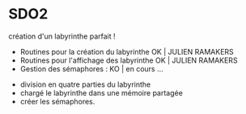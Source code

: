 SDO2
====
création d'un labyrinthe parfait ! 
+ Routines pour la création du labyrinthe  OK  | JULIEN RAMAKERS
+ Routines pour l'affichage des labyrinthe OK  | JULIEN RAMAKERS
+ Gestion des sémaphores :                 KO  | en cours ... 
* division en quatre parties du labyrinthe 
* chargé le labyrinthe dans une mémoire partagée 
* créer les sémaphores.

